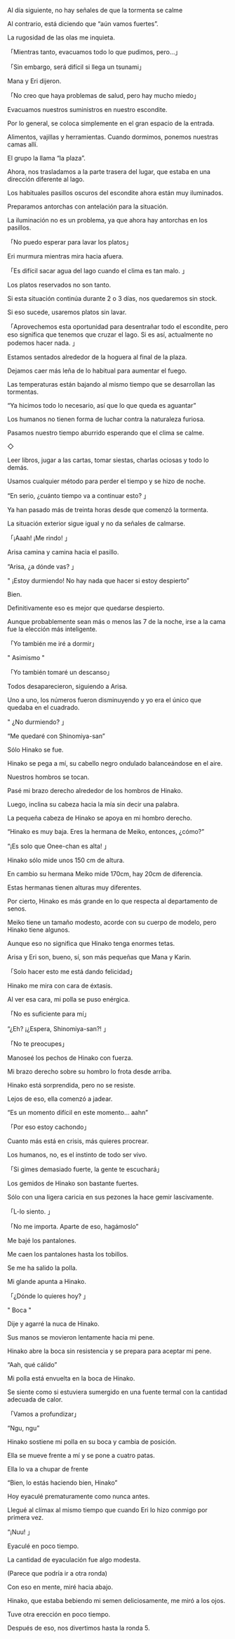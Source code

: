 
Al día siguiente, no hay señales de que la tormenta se calme

Al contrario, está diciendo que “aún vamos fuertes”.

La rugosidad de las olas me inquieta.

「Mientras tanto, evacuamos todo lo que pudimos, pero...」

「Sin embargo, será difícil si llega un tsunami」

Mana y Eri dijeron.

「No creo que haya problemas de salud, pero hay mucho miedo」

Evacuamos nuestros suministros en nuestro escondite.

Por lo general, se coloca simplemente en el gran espacio de la entrada.

Alimentos, vajillas y herramientas. Cuando dormimos, ponemos nuestras camas allí.

El grupo la llama “la plaza”.

Ahora, nos trasladamos a la parte trasera del lugar, que estaba en una dirección diferente al lago.

Los habituales pasillos oscuros del escondite ahora están muy iluminados.

Preparamos antorchas con antelación para la situación.

La iluminación no es un problema, ya que ahora hay antorchas en los pasillos.

「No puedo esperar para lavar los platos」

Eri murmura mientras mira hacia afuera.

「Es difícil sacar agua del lago cuando el clima es tan malo. 」

Los platos reservados no son tanto.

Si esta situación continúa durante 2 o 3 días, nos quedaremos sin stock.

Si eso sucede, usaremos platos sin lavar.

「Aprovechemos esta oportunidad para desentrañar todo el escondite, pero eso significa que tenemos que cruzar el lago. Si es así, actualmente no podemos hacer nada. 」

Estamos sentados alrededor de la hoguera al final de la plaza.

Dejamos caer más leña de lo habitual para aumentar el fuego.

Las temperaturas están bajando al mismo tiempo que se desarrollan las tormentas.

“Ya hicimos todo lo necesario, así que lo que queda es aguantar”

Los humanos no tienen forma de luchar contra la naturaleza furiosa.

Pasamos nuestro tiempo aburrido esperando que el clima se calme.

◇

Leer libros, jugar a las cartas, tomar siestas, charlas ociosas y todo lo demás.

Usamos cualquier método para perder el tiempo y se hizo de noche.

“En serio, ¿cuánto tiempo va a continuar esto? 」

Ya han pasado más de treinta horas desde que comenzó la tormenta.

La situación exterior sigue igual y no da señales de calmarse.

「¡Aaah! ¡Me rindo! 」

Arisa camina y camina hacia el pasillo.

“Arisa, ¿a dónde vas? 」

" ¡Estoy durmiendo! No hay nada que hacer si estoy despierto”

Bien.

Definitivamente eso es mejor que quedarse despierto.

Aunque probablemente sean más o menos las 7 de la noche, irse a la cama fue la elección más inteligente.

「Yo también me iré a dormir」

" Asimismo "

「Yo también tomaré un descanso」

Todos desaparecieron, siguiendo a Arisa.

Uno a uno, los números fueron disminuyendo y yo era el único que quedaba en el cuadrado.

" ¿No durmiendo? 」

“Me quedaré con Shinomiya-san”

Sólo Hinako se fue.

Hinako se pega a mí, su cabello negro ondulado balanceándose en el aire.

Nuestros hombros se tocan.

Pasé mi brazo derecho alrededor de los hombros de Hinako.

Luego, inclina su cabeza hacia la mía sin decir una palabra.

La pequeña cabeza de Hinako se apoya en mi hombro derecho.

“Hinako es muy baja. Eres la hermana de Meiko, entonces, ¿cómo?”

“¡Es solo que Onee-chan es alta! 」

Hinako sólo mide unos 150 cm de altura.

En cambio su hermana Meiko mide 170cm, hay 20cm de diferencia.

Estas hermanas tienen alturas muy diferentes.

Por cierto, Hinako es más grande en lo que respecta al departamento de senos.

Meiko tiene un tamaño modesto, acorde con su cuerpo de modelo, pero Hinako tiene algunos.

Aunque eso no significa que Hinako tenga enormes tetas.

Arisa y Eri son, bueno, sí, son más pequeñas que Mana y Karin.

「Solo hacer esto me está dando felicidad」

Hinako me mira con cara de éxtasis.

Al ver esa cara, mi polla se puso enérgica.

「No es suficiente para mí」

“¿Eh? ¡¿Espera, Shinomiya-san?! 」

「No te preocupes」

Manoseé los pechos de Hinako con fuerza.

Mi brazo derecho sobre su hombro lo frota desde arriba.

Hinako está sorprendida, pero no se resiste.

Lejos de eso, ella comenzó a jadear.

“Es un momento difícil en este momento… aahn”

「Por eso estoy cachondo」

Cuanto más está en crisis, más quieres procrear.

Los humanos, no, es el instinto de todo ser vivo.

「Si gimes demasiado fuerte, la gente te escuchará」

Los gemidos de Hinako son bastante fuertes.

Sólo con una ligera caricia en sus pezones la hace gemir lascivamente.

「L-lo siento. 」

「No me importa. Aparte de eso, hagámoslo”

Me bajé los pantalones.

Me caen los pantalones hasta los tobillos.

Se me ha salido la polla.

Mi glande apunta a Hinako.

「¿Dónde lo quieres hoy? 」

" Boca "

Dije y agarré la nuca de Hinako.

Sus manos se movieron lentamente hacia mi pene.

Hinako abre la boca sin resistencia y se prepara para aceptar mi pene.

“Aah, qué cálido”

Mi polla está envuelta en la boca de Hinako.

Se siente como si estuviera sumergido en una fuente termal con la cantidad adecuada de calor.

「Vamos a profundizar」

“Ngu, ngu”

Hinako sostiene mi polla en su boca y cambia de posición.

Ella se mueve frente a mí y se pone a cuatro patas.

Ella lo va a chupar de frente

“Bien, lo estás haciendo bien, Hinako”

Hoy eyaculé prematuramente como nunca antes.

Llegué al clímax al mismo tiempo que cuando Eri lo hizo conmigo por primera vez.

“¡Nuu! 」

Eyaculé en poco tiempo.

La cantidad de eyaculación fue algo modesta.

(Parece que podría ir a otra ronda)

Con eso en mente, miré hacia abajo.

Hinako, que estaba bebiendo mi semen deliciosamente, me miró a los ojos.

Tuve otra erección en poco tiempo.

Después de eso, nos divertimos hasta la ronda 5.